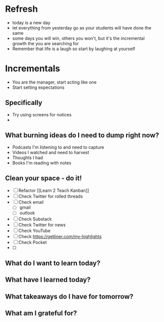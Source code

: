 # Refresh


- today is a new day
- let everything from yesterday go as your students will have done the same
- some days you will win, others you won't, but it's the incremental growth the you are searching for
- Remember that life is a laugh so start by laughing at yourself


# Incrementals

- You are the manager, start acting like one
- Start setting expectations

## Specifically

- Try using screens for notices
- 



## What burning ideas do I need to dump right now?

- Podcasts I'm listening to and need to capture
- Videos I watched and need to harvest
- Thoughts I had
- Books I'm reading with notes



## Clean your space - do it!


- [ ] Refactor [[Learn 2 Teach Kanban]]
- [ ] Check Twitter for rolled threads
- [ ] Check email
	- [ ] gmail
	- [ ] outlook
- [ ] Check Substack
- [ ] Check Twitter for news
- [ ] Check YouTube
- [ ] Check https://getliner.com/my-highlights
- [ ] Check Pocket
- [ ] 

## What do I want to learn today?

## What have I learned today?


## What takeaways do I have for tomorrow?


## What am I grateful for?

